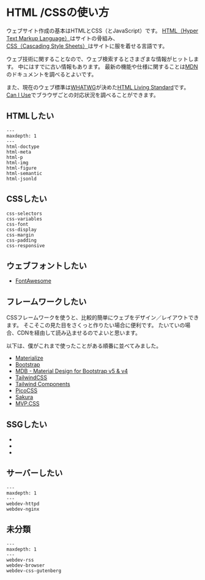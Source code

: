 # HTML /CSSの使い方

ウェブサイト作成の基本はHTMLとCSS（とJavaScript）です。
[HTML（Hyper Text Markup Language）](https://developer.mozilla.org/ja/docs/Web/HTML)はサイトの骨組み、[CSS（Cascading Style Sheets）](https://developer.mozilla.org/ja/docs/Web/CSS)はサイトに服を着せる言語です。

ウェブ技術に関することなので、ウェブ検索するとさまざまな情報がヒットします。
中にはすでに古い情報もあります。
最新の機能や仕様に関することは[MDN](https://developer.mozilla.org/ja/docs/Web)のドキュメントを調べるとよいです。

また、現在のウェブ標準は[WHATWG](https://developer.mozilla.org/ja/docs/Glossary/WHATWG)が決めた[HTML Living Standard](https://html.spec.whatwg.org/multipage/)です。
[Can I Use](https://caniuse.com/)でブラウザごとの対応状況を調べることができます。

## HTMLしたい

```{toctree}
---
maxdepth: 1
---
html-doctype
html-meta
html-p
html-img
html-figure
html-semantic
html-jsonld
```

## CSSしたい

```{toctree}
css-selectors
css-variables
css-font
css-display
css-margin
css-padding
css-responsive
```

## ウェブフォントしたい

- [FontAwesome](https://fontawesome.com/search?o=r&m=free)

## フレームワークしたい

CSSフレームワークを使うと、比較的簡単にウェブをデザイン／レイアウトできます。
そこそこの見た目をさくっと作りたい場合に便利です。
たいていの場合、CDNを経由して読み込ませるのでよいと思います。

以下は、僕がこれまで使ったことがある順番に並べてみました。

- [Materialize](https://materializecss.com/)
- [Bootstrap](https://getbootstrap.jp/)
- [MDB - Material Design for Bootstrap v5 & v4](https://mdbootstrap.com/)
- [TailwindCSS](https://tailwindcss.com/)
- [Tailwind Components](https://tailwindcomponents.com/)
- [PicoCSS](https://picocss.com/)
- [Sakura](https://oxal.org/projects/sakura/)
- [MVP.CSS](https://andybrewer.github.io/mvp/)

## SSGしたい

- [](../sphinx/sphinx-usage.md)
- [](../hugo/hugo-usage.md)
- [](../myst/myst-usage.md)

## サーバーしたい

```{toctree}
---
maxdepth: 1
---
webdev-httpd
webdev-nginx
```

## 未分類

```{toctree}
---
maxdepth: 1
---
webdev-rss
webdev-browser
webdev-css-gutenberg
```

